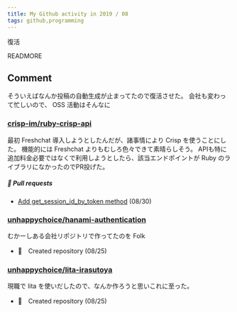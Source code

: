 ```yaml
---
title: My Github activity in 2019 / 08
tags: github,programming
---
```


復活

READMORE

## Comment

そういえばなんか投稿の自動生成が止まってたので復活させた。
会社も変わって忙しいので、 OSS 活動はそんなに

### [crisp-im/ruby-crisp-api](https://github.com/crisp-im/ruby-crisp-api)

最初 Freshchat 導入しようとしたんだが、諸事情により Crisp を使うことにした。
機能的には Freshchat よりもむしろ色々できて素晴らしそう。
APIも特に追加料金必要ではなくで利用しようとしたら、該当エンドポイントが Ruby のライブラリになかったのでPR投げた。

##### 📁 Pull requests

- [Add get_session_id_by_token method](https://github.com/crisp-im/ruby-crisp-api/pull/6) (08/30)

### [unhappychoice/hanami-authentication](https://github.com/unhappychoice/hanami-authentication)

むかーしある会社リポジトリで作ってたのを Folk

- 🎉　Created repository (08/25)

### [unhappychoice/lita-irasutoya](https://github.com/unhappychoice/lita-irasutoya)

現職で lita を使いだしたので、なんか作ろうと思いこれに至った。

- 🎉　Created repository (08/25)
